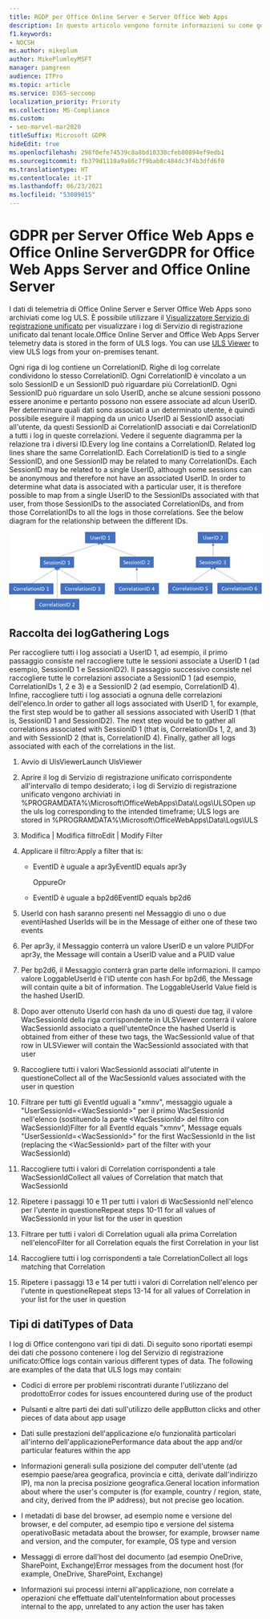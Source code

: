 ```yaml
---
title: RGDP per Office Online Server e Server Office Web Apps
description: In questo articolo vengono fornite informazioni su come gestire i requisiti del GDPR per Office Online Server e Office Web Apps Server.
f1.keywords:
- NOCSH
ms.author: mikeplum
author: MikePlumleyMSFT
manager: pamgreen
audience: ITPro
ms.topic: article
ms.service: O365-seccomp
localization_priority: Priority
ms.collection: MS-Compliance
ms.custom:
- seo-marvel-mar2020
titleSuffix: Microsoft GDPR
hideEdit: true
ms.openlocfilehash: 298f0efe74539c8a8bd10330cfeb80894ef9edb1
ms.sourcegitcommit: fb379d1110a9a86c7f9bab8c484dc3f4b3dfd6f0
ms.translationtype: HT
ms.contentlocale: it-IT
ms.lasthandoff: 06/23/2021
ms.locfileid: "53089015"
---
```

# <a name="gdpr-for-office-web-apps-server-and-office-online-server"></a><span data-ttu-id="82210-103">GDPR per Server Office Web Apps e Office Online Server</span><span class="sxs-lookup"><span data-stu-id="82210-103">GDPR for Office Web Apps Server and Office Online Server</span></span>

<span data-ttu-id="82210-p101">I dati di telemetria di Office Online Server e Server Office Web Apps sono archiviati come log ULS. È possibile utilizzare il [Visualizzatore Servizio di registrazione unificato](https://www.microsoft.com/download/details.aspx?id=44020) per visualizzare i log di Servizio di registrazione unificato dal tenant locale.</span><span class="sxs-lookup"><span data-stu-id="82210-p101">Office Online Server and Office Web Apps Server telemetry data is stored in the form of ULS logs. You can use [ULS Viewer](https://www.microsoft.com/download/details.aspx?id=44020) to view ULS logs from your on-premises tenant.</span></span>

<span data-ttu-id="82210-p102">Ogni riga di log contiene un CorrelationID. Righe di log correlate condividono lo stesso CorrelationID. Ogni CorrelationID è vincolato a un solo SessionID e un SessionID può riguardare più CorrelationID. Ogni SessionID può riguardare un solo UserID, anche se alcune sessioni possono essere anonime e pertanto possono non essere associate ad alcun UserID. Per determinare quali dati sono associati a un determinato utente, è quindi possibile eseguire il mapping da un unico UserID ai SessionID associati all'utente, da questi SessionID ai CorrelationID associati e dai CorrelationID a tutti i log in queste correlazioni. Vedere il seguente diagramma per la relazione tra i diversi ID.</span><span class="sxs-lookup"><span data-stu-id="82210-p102">Every log line contains a CorrelationID. Related log lines share the same CorrelationID. Each CorrelationID is tied to a single SessionID, and one SessionID may be related to many CorrelationIDs. Each SessionID may be related to a single UserID, although some sessions can be anonymous and therefore not have an associated UserID. In order to determine what data is associated with a particular user, it is therefore possible to map from a single UserID to the SessionIDs associated with that user, from those SessionIDs to the associated CorrelationIDs, and from those CorrelationIDs to all the logs in those correlations. See the below diagram for the relationship between the different IDs.</span></span>

![Diagramma di flusso che mostra la relazione tra SessionID e CorrelationIds](../media/gdpr-for-office-online-server-image1.jpg)

## <a name="gathering-logs"></a><span data-ttu-id="82210-113">Raccolta dei log</span><span class="sxs-lookup"><span data-stu-id="82210-113">Gathering Logs</span></span>

<span data-ttu-id="82210-p103">Per raccogliere tutti i log associati a UserID 1, ad esempio, il primo passaggio consiste nel raccogliere tutte le sessioni associate a UserID 1 (ad esempio, SessionID 1 e SessionID2). Il passaggio successivo consiste nel raccogliere tutte le correlazioni associate a SessionID 1 (ad esempio, CorrelationIDs 1, 2 e 3) e a SessionID 2 (ad esempio, CorrelationID 4). Infine, raccogliere tutti i log associati a ognuna delle correlazioni dell'elenco.</span><span class="sxs-lookup"><span data-stu-id="82210-p103">In order to gather all logs associated with UserID 1, for example, the first step would be to gather all sessions associated with UserID 1 (that is, SessionID 1 and SessionID2). The next step would be to gather all correlations associated with SessionID 1 (that is, CorrelationIDs 1, 2, and 3) and with SessionID 2 (that is, CorrelationID 4). Finally, gather all logs associated with each of the correlations in the list.</span></span>

1. <span data-ttu-id="82210-117">Avvio di UlsViewer</span><span class="sxs-lookup"><span data-stu-id="82210-117">Launch UlsViewer</span></span>

2. <span data-ttu-id="82210-118">Aprire il log di Servizio di registrazione unificato corrispondente all'intervallo di tempo desiderato; i log di Servizio di registrazione unificato vengono archiviati in %PROGRAMDATA%\\Microsoft\\OfficeWebApps\\Data\\Logs\\ULS</span><span class="sxs-lookup"><span data-stu-id="82210-118">Open up the uls log corresponding to the intended timeframe; ULS logs are stored in %PROGRAMDATA%\\Microsoft\\OfficeWebApps\\Data\\Logs\\ULS</span></span>

3. <span data-ttu-id="82210-119">Modifica | Modifica filtro</span><span class="sxs-lookup"><span data-stu-id="82210-119">Edit | Modify Filter</span></span>

4. <span data-ttu-id="82210-120">Applicare il filtro:</span><span class="sxs-lookup"><span data-stu-id="82210-120">Apply a filter that is:</span></span>

    - <span data-ttu-id="82210-121">EventID è uguale a apr3y</span><span class="sxs-lookup"><span data-stu-id="82210-121">EventID equals apr3y</span></span>

      <span data-ttu-id="82210-122">Oppure</span><span class="sxs-lookup"><span data-stu-id="82210-122">Or</span></span>

    - <span data-ttu-id="82210-123">EventID è uguale a bp2d6</span><span class="sxs-lookup"><span data-stu-id="82210-123">EventID equals bp2d6</span></span>

5. <span data-ttu-id="82210-124">UserId con hash saranno presenti nel Messaggio di uno o due eventi</span><span class="sxs-lookup"><span data-stu-id="82210-124">Hashed UserIds will be in the Message of either one of these two events</span></span>

6. <span data-ttu-id="82210-125">Per apr3y, il Messaggio conterrà un valore UserID e un valore PUID</span><span class="sxs-lookup"><span data-stu-id="82210-125">For apr3y, the Message will contain a UserID value and a PUID value</span></span>

7. <span data-ttu-id="82210-p104">Per bp2d6, il Messaggio conterrà gran parte delle informazioni. Il campo valore LoggableUserId è l'ID utente con hash.</span><span class="sxs-lookup"><span data-stu-id="82210-p104">For bp2d6, the Message will contain quite a bit of information. The LoggableUserId Value field is the hashed UserID.</span></span>

8. <span data-ttu-id="82210-128">Dopo aver ottenuto UserId con hash da uno di questi due tag, il valore WacSessionId della riga corrispondente in ULSViewer conterrà il valore WacSessionId associato a quell'utente</span><span class="sxs-lookup"><span data-stu-id="82210-128">Once the hashed UserId is obtained from either of these two tags, the WacSessionId value of that row in ULSViewer will contain the WacSessionId associated with that user</span></span>

9. <span data-ttu-id="82210-129">Raccogliere tutti i valori WacSessionId associati all'utente in questione</span><span class="sxs-lookup"><span data-stu-id="82210-129">Collect all of the WacSessionId values associated with the user in question</span></span>

10. <span data-ttu-id="82210-130">Filtrare per tutti gli EventId uguali a "xmnv", messaggio uguale a "UserSessionId=\<WacSessionId\>" per il primo WacSessionId nell'elenco (sostituendo la parte \<WacSessionId\> del filtro con WacSessionId)</span><span class="sxs-lookup"><span data-stu-id="82210-130">Filter for all EventId equals "xmnv", Message equals "UserSessionId=\<WacSessionId\>" for the first WacSessionId in the list (replacing the \<WacSessionId\> part of the filter with your WacSessionId)</span></span>

11. <span data-ttu-id="82210-131">Raccogliere tutti i valori di Correlation corrispondenti a tale WacSessionId</span><span class="sxs-lookup"><span data-stu-id="82210-131">Collect all values of Correlation that match that WacSessionId</span></span>

12. <span data-ttu-id="82210-132">Ripetere i passaggi 10 e 11 per tutti i valori di WacSessionId nell'elenco per l'utente in questione</span><span class="sxs-lookup"><span data-stu-id="82210-132">Repeat steps 10-11 for all values of WacSessionId in your list for the user in question</span></span>

13. <span data-ttu-id="82210-133">Filtrare per tutti i valori di Correlation uguali alla prima Correlation nell'elenco</span><span class="sxs-lookup"><span data-stu-id="82210-133">Filter for all Correlation equals the first Correlation in your list</span></span>

14. <span data-ttu-id="82210-134">Raccogliere tutti i log corrispondenti a tale Correlation</span><span class="sxs-lookup"><span data-stu-id="82210-134">Collect all logs matching that Correlation</span></span>

15. <span data-ttu-id="82210-135">Ripetere i passaggi 13 e 14 per tutti i valori di Correlation nell'elenco per l'utente in questione</span><span class="sxs-lookup"><span data-stu-id="82210-135">Repeat steps 13-14 for all values of Correlation in your list for the user in question</span></span>

## <a name="types-of-data"></a><span data-ttu-id="82210-136">Tipi di dati</span><span class="sxs-lookup"><span data-stu-id="82210-136">Types of Data</span></span>

<span data-ttu-id="82210-p105">I log di Office contengono vari tipi di dati. Di seguito sono riportati esempi dei dati che possono contenere i log del Servizio di registrazione unificato:</span><span class="sxs-lookup"><span data-stu-id="82210-p105">Office logs contain various different types of data. The following are examples of the data that ULS logs may contain:</span></span>

- <span data-ttu-id="82210-139">Codici di errore per problemi riscontrati durante l'utilizzano del prodotto</span><span class="sxs-lookup"><span data-stu-id="82210-139">Error codes for issues encountered during use of the product</span></span>

- <span data-ttu-id="82210-140">Pulsanti e altre parti dei dati sull'utilizzo delle app</span><span class="sxs-lookup"><span data-stu-id="82210-140">Button clicks and other pieces of data about app usage</span></span>

- <span data-ttu-id="82210-141">Dati sulle prestazioni dell'applicazione e/o funzionalità particolari all'interno dell'applicazione</span><span class="sxs-lookup"><span data-stu-id="82210-141">Performance data about the app and/or particular features within the app</span></span>

- <span data-ttu-id="82210-142">Informazioni generali sulla posizione del computer dell'utente (ad esempio paese/area geografica, provincia e città, derivate dall'indirizzo IP), ma non la precisa posizione geografica.</span><span class="sxs-lookup"><span data-stu-id="82210-142">General location information about where the user's computer is (for example, country / region, state, and city, derived from the IP address), but not precise geo location.</span></span>

- <span data-ttu-id="82210-143">I metadati di base del browser, ad esempio nome e versione del browser, e del computer, ad esempio tipo e versione del sistema operativo</span><span class="sxs-lookup"><span data-stu-id="82210-143">Basic metadata about the browser, for example, browser name and version, and the computer, for example, OS type and version</span></span>

- <span data-ttu-id="82210-144">Messaggi di errore dall'host del documento (ad esempio OneDrive, SharePoint, Exchange)</span><span class="sxs-lookup"><span data-stu-id="82210-144">Error messages from the document host (for example, OneDrive, SharePoint, Exchange)</span></span>

- <span data-ttu-id="82210-145">Informazioni sui processi interni all'applicazione, non correlate a operazioni che effettuate dall'utente</span><span class="sxs-lookup"><span data-stu-id="82210-145">Information about processes internal to the app, unrelated to any action the user has taken</span></span>
